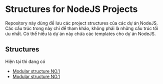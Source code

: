 # Structures for NodeJS Projects

Repository này dùng để lưu các project structures của các dự án NodeJS. Các cấu trúc trong này chỉ để tham khảo, không phải là những cấu trúc tối ưu nhất. Có thể hiểu là dự án này chứa các templates cho dự án NodeJS.

## Structures
Hiện tại thì đang có
- [Modular structure NO.1](/struct_01)
- [Modular structure NO.1](/struct_02)